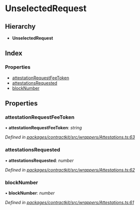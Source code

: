 # UnselectedRequest

## Hierarchy

* **UnselectedRequest**

## Index

### Properties

* [attestationRequestFeeToken](_wrappers_attestations_.unselectedrequest.md#attestationrequestfeetoken)
* [attestationsRequested](_wrappers_attestations_.unselectedrequest.md#attestationsrequested)
* [blockNumber](_wrappers_attestations_.unselectedrequest.md#blocknumber)

## Properties

### attestationRequestFeeToken

• **attestationRequestFeeToken**: _string_

_Defined in_ [_packages/contractkit/src/wrappers/Attestations.ts:63_](https://github.com/celo-org/celo-monorepo/blob/master/packages/contractkit/src/wrappers/Attestations.ts#L63)

### attestationsRequested

• **attestationsRequested**: _number_

_Defined in_ [_packages/contractkit/src/wrappers/Attestations.ts:62_](https://github.com/celo-org/celo-monorepo/blob/master/packages/contractkit/src/wrappers/Attestations.ts#L62)

### blockNumber

• **blockNumber**: _number_

_Defined in_ [_packages/contractkit/src/wrappers/Attestations.ts:61_](https://github.com/celo-org/celo-monorepo/blob/master/packages/contractkit/src/wrappers/Attestations.ts#L61)

